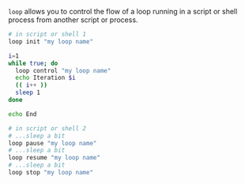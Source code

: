 `loop` allows you to control the flow of a loop
running in a script or shell process from another script or process.

```bash
# in script or shell 1
loop init "my loop name"

i=1
while true; do
  loop control "my loop name"
  echo Iteration $i
  (( i++ ))
  sleep 1
done

echo End
```

```bash
# in script or shell 2
# ...sleep a bit
loop pause "my loop name"
# ...sleep a bit
loop resume "my loop name"
# ...sleep a bit
loop stop "my loop name"
```
